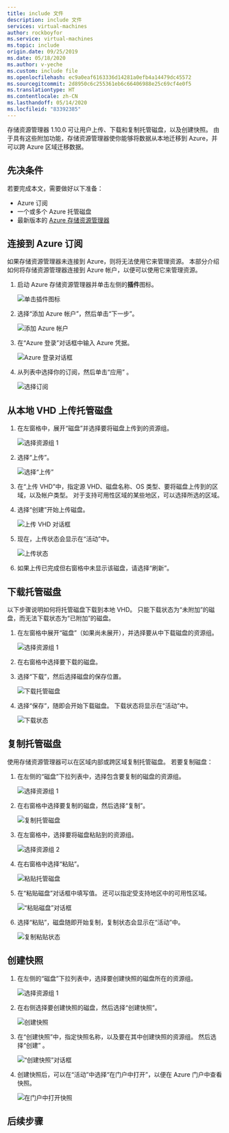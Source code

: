 ```yaml
---
title: include 文件
description: include 文件
services: virtual-machines
author: rockboyfor
ms.service: virtual-machines
ms.topic: include
origin.date: 09/25/2019
ms.date: 05/18/2020
ms.author: v-yeche
ms.custom: include file
ms.openlocfilehash: ec9a0eaf6163336d14281a0efb4a14479dc45572
ms.sourcegitcommit: 2d8950c6c255361eb6c66406988e25c69cf4e0f5
ms.translationtype: HT
ms.contentlocale: zh-CN
ms.lasthandoff: 05/14/2020
ms.locfileid: "83392385"
---
```

存储资源管理器 1.10.0 可让用户上传、下载和复制托管磁盘，以及创建快照。 由于具有这些附加功能，存储资源管理器使你能够将数据从本地迁移到 Azure，并可以跨 Azure 区域迁移数据。

## <a name="prerequisites"></a>先决条件

若要完成本文，需要做好以下准备：
- Azure 订阅
- 一个或多个 Azure 托管磁盘
- 最新版本的 [Azure 存储资源管理器](https://azure.microsoft.com/features/storage-explorer/)

## <a name="connect-to-an-azure-subscription"></a>连接到 Azure 订阅

如果存储资源管理器未连接到 Azure，则将无法使用它来管理资源。 本部分介绍如何将存储资源管理器连接到 Azure 帐户，以便可以使用它来管理资源。

1. 启动 Azure 存储资源管理器并单击左侧的**插件**图标。

    ![单击插件图标](media/disks-upload-vhd-to-managed-disk-storage-explorer/plug-in-icon.png)

1. 选择“添加 Azure 帐户”，然后单击“下一步”。  

    ![添加 Azure 帐户](media/disks-upload-vhd-to-managed-disk-storage-explorer/connect-to-azure.png)

1. 在“Azure 登录”对话框中输入 Azure 凭据。 

    ![Azure 登录对话框](media/disks-upload-vhd-to-managed-disk-storage-explorer/sign-in.png)

1. 从列表中选择你的订阅，然后单击“应用”  。

    ![选择订阅](media/disks-upload-vhd-to-managed-disk-storage-explorer/select-subscription.png)

## <a name="upload-a-managed-disk-from-an-on-prem-vhd"></a>从本地 VHD 上传托管磁盘

1. 在左窗格中，展开“磁盘”并选择要将磁盘上传到的资源组。 

    ![选择资源组 1](media/disks-upload-vhd-to-managed-disk-storage-explorer/select-rg1.png)

1. 选择“上传”。 

    ![选择“上传”](media/disks-upload-vhd-to-managed-disk-storage-explorer/upload-button.png)

1. 在“上传 VHD”中，指定源 VHD、磁盘名称、OS 类型、要将磁盘上传到的区域，以及帐户类型。  对于支持可用性区域的某些地区，可以选择所选的区域。
1. 选择“创建”开始上传磁盘。 

    ![上传 VHD 对话框](media/disks-upload-vhd-to-managed-disk-storage-explorer/upload-vhd-dialog.png)

1. 现在，上传状态会显示在“活动”中。 

    ![上传状态](media/disks-upload-vhd-to-managed-disk-storage-explorer/activity-uploading.png)

1. 如果上传已完成但右窗格中未显示该磁盘，请选择“刷新”。 

## <a name="download-a-managed-disk"></a>下载托管磁盘

以下步骤说明如何将托管磁盘下载到本地 VHD。 只能下载状态为“未附加”的磁盘，而无法下载状态为“已附加”的磁盘。  

1. 在左窗格中展开“磁盘”（如果尚未展开），并选择要从中下载磁盘的资源组。 

    ![选择资源组 1](media/disks-upload-vhd-to-managed-disk-storage-explorer/select-rg1.png)

1. 在右窗格中选择要下载的磁盘。
1. 选择“下载”，然后选择磁盘的保存位置。 

    ![下载托管磁盘](media/disks-upload-vhd-to-managed-disk-storage-explorer/download-button.png)

1. 选择“保存”，随即会开始下载磁盘。  下载状态将显示在“活动”中。 

    ![下载状态](media/disks-upload-vhd-to-managed-disk-storage-explorer/activity-downloading.png)

## <a name="copy-a-managed-disk"></a>复制托管磁盘

使用存储资源管理器可以在区域内部或跨区域复制托管磁盘。 若要复制磁盘：

1. 在左侧的“磁盘”下拉列表中，选择包含要复制的磁盘的资源组。 

    ![选择资源组 1](media/disks-upload-vhd-to-managed-disk-storage-explorer/select-rg1.png)

1. 在右窗格中选择要复制的磁盘，然后选择“复制”。 

    ![复制托管磁盘](media/disks-upload-vhd-to-managed-disk-storage-explorer/copy-button.png)

1. 在左窗格中，选择要将磁盘粘贴到的资源组。

    ![选择资源组 2](media/disks-upload-vhd-to-managed-disk-storage-explorer/select-rg2.png)

1. 在右窗格中选择“粘贴”。 

    ![粘贴托管磁盘](media/disks-upload-vhd-to-managed-disk-storage-explorer/paste-button.png)

1. 在“粘贴磁盘”对话框中填写值。  还可以指定受支持地区中的可用性区域。

    ![“粘贴磁盘”对话框](media/disks-upload-vhd-to-managed-disk-storage-explorer/paste-disk-dialog.png)

1. 选择“粘贴”，磁盘随即开始复制，复制状态会显示在“活动”中。  

    ![复制粘贴状态](media/disks-upload-vhd-to-managed-disk-storage-explorer/activity-copying.png)

## <a name="create-a-snapshot"></a>创建快照

1. 在左侧的“磁盘”下拉列表中，选择要创建快照的磁盘所在的资源组。 

    ![选择资源组 1](media/disks-upload-vhd-to-managed-disk-storage-explorer/select-rg1.png)

1. 在右侧选择要创建快照的磁盘，然后选择“创建快照”。 

    ![创建快照](media/disks-upload-vhd-to-managed-disk-storage-explorer/create-snapshot-button.png)

1. 在“创建快照”中，指定快照名称，以及要在其中创建快照的资源组。  然后选择“创建”  。

    ![“创建快照”对话框](media/disks-upload-vhd-to-managed-disk-storage-explorer/create-snapshot-dialog.png)

1. 创建快照后，可以在“活动”中选择“在门户中打开”，以便在 Azure 门户中查看快照。  

    ![在门户中打开快照](media/disks-upload-vhd-to-managed-disk-storage-explorer/open-in-portal.png)

## <a name="next-steps"></a>后续步骤

<!-- Update_Description: wording update -->
